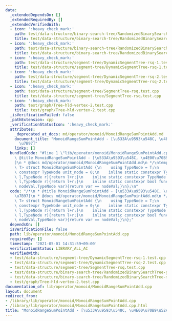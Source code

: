 ```yaml
---
data:
  _extendedDependsOn: []
  _extendedRequiredBy: []
  _extendedVerifiedWith:
  - icon: ':heavy_check_mark:'
    path: test/data-structure/binary-search-tree/RandomizedBinarySearchTree-get.test.cpp
    title: test/data-structure/binary-search-tree/RandomizedBinarySearchTree-get.test.cpp
  - icon: ':heavy_check_mark:'
    path: test/data-structure/binary-search-tree/RandomizedBinarySearchTree-med.test.cpp
    title: test/data-structure/binary-search-tree/RandomizedBinarySearchTree-med.test.cpp
  - icon: ':heavy_check_mark:'
    path: test/data-structure/segment-tree/DynamicSegmentTree-rsq-1.test.cpp
    title: test/data-structure/segment-tree/DynamicSegmentTree-rsq-1.test.cpp
  - icon: ':heavy_check_mark:'
    path: test/data-structure/segment-tree/DynamicSegmentTree-rsq-2.test.cpp
    title: test/data-structure/segment-tree/DynamicSegmentTree-rsq-2.test.cpp
  - icon: ':heavy_check_mark:'
    path: test/data-structure/segment-tree/SegmentTree-rsq.test.cpp
    title: test/data-structure/segment-tree/SegmentTree-rsq.test.cpp
  - icon: ':heavy_check_mark:'
    path: test/graph/Tree-hld-vertex-2.test.cpp
    title: test/graph/Tree-hld-vertex-2.test.cpp
  _isVerificationFailed: false
  _pathExtension: cpp
  _verificationStatusIcon: ':heavy_check_mark:'
  attributes:
    _deprecated_at_docs: md/operator/monoid/MonoidRangeSumPointAdd.md
    document_title: "MonoidRangeSumPointAdd - [\u533A\u9593\u548C, \u4E00\u70B9\u52A0\
      \u7B97]"
    links: []
  bundledCode: "#line 1 \"lib/operator/monoid/MonoidRangeSumPointAdd.cpp\"\n/*\n *\
    \ @title MonoidRangeSumPointAdd - [\u533A\u9593\u548C, \u4E00\u70B9\u52A0\u7B97\
    ]\n * @docs md/operator/monoid/MonoidRangeSumPointAdd.md\n */\ntemplate<class\
    \ T> struct MonoidRangeSumPointAdd {\n    using TypeNode = T;\n    inline static\
    \ constexpr TypeNode unit_node = 0;\n    inline static constexpr TypeNode func_fold(TypeNode\
    \ l,TypeNode r){return l+r;}\n    inline static constexpr TypeNode func_operate(TypeNode\
    \ l,TypeNode r){return l+r;}\n    inline static constexpr bool func_check(TypeNode\
    \ nodeVal,TypeNode var){return var == nodeVal;}\n};\n"
  code: "/*\n * @title MonoidRangeSumPointAdd - [\u533A\u9593\u548C, \u4E00\u70B9\u52A0\
    \u7B97]\n * @docs md/operator/monoid/MonoidRangeSumPointAdd.md\n */\ntemplate<class\
    \ T> struct MonoidRangeSumPointAdd {\n    using TypeNode = T;\n    inline static\
    \ constexpr TypeNode unit_node = 0;\n    inline static constexpr TypeNode func_fold(TypeNode\
    \ l,TypeNode r){return l+r;}\n    inline static constexpr TypeNode func_operate(TypeNode\
    \ l,TypeNode r){return l+r;}\n    inline static constexpr bool func_check(TypeNode\
    \ nodeVal,TypeNode var){return var == nodeVal;}\n};"
  dependsOn: []
  isVerificationFile: false
  path: lib/operator/monoid/MonoidRangeSumPointAdd.cpp
  requiredBy: []
  timestamp: '2021-05-01 14:31:59+09:00'
  verificationStatus: LIBRARY_ALL_AC
  verifiedWith:
  - test/data-structure/segment-tree/DynamicSegmentTree-rsq-1.test.cpp
  - test/data-structure/segment-tree/DynamicSegmentTree-rsq-2.test.cpp
  - test/data-structure/segment-tree/SegmentTree-rsq.test.cpp
  - test/data-structure/binary-search-tree/RandomizedBinarySearchTree-get.test.cpp
  - test/data-structure/binary-search-tree/RandomizedBinarySearchTree-med.test.cpp
  - test/graph/Tree-hld-vertex-2.test.cpp
documentation_of: lib/operator/monoid/MonoidRangeSumPointAdd.cpp
layout: document
redirect_from:
- /library/lib/operator/monoid/MonoidRangeSumPointAdd.cpp
- /library/lib/operator/monoid/MonoidRangeSumPointAdd.cpp.html
title: "MonoidRangeSumPointAdd - [\u533A\u9593\u548C, \u4E00\u70B9\u52A0\u7B97]"
---
```

